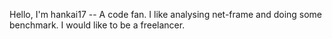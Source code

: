 Hello, I'm hankai17 -- A code fan. I like analysing net-frame and doing some benchmark. I would like to be a freelancer.
